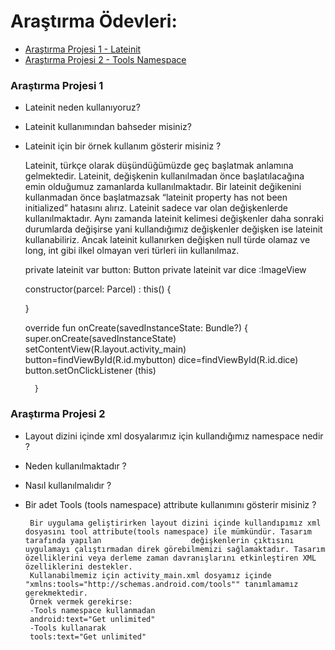 # Araştırma Ödevleri:

- [Araştırma Projesi 1 - Lateinit](#1)
- [Araştırma Projesi 2 - Tools Namespace](#2)


### <a name="1"></a> Araştırma Projesi 1

- Lateinit neden kullanıyoruz?
- Lateinit kullanımından bahseder misiniz?
- Lateinit için bir örnek kullanım gösterir misiniz ?
      
     Lateinit, türkçe olarak düşündüğümüzde geç başlatmak anlamına gelmektedir. Lateinit, değişkenin kullanılmadan önce başlatılacağına emin olduğumuz zamanlarda            kullanılmaktadır. Bir lateinit değikenini kullanmadan önce başlatmazsak “lateinit property has not been initialized” hatasını alırız. Lateinit sadece var olan          değişkenlerde kullanılmaktadır. Aynı zamanda lateinit kelimesi değişkenler daha sonraki durumlarda değişirse yani kullandığımız değişkenler değişken ise lateinit      kullanabiliriz. Ancak lateinit kullanırken değişken null türde olamaz ve long, int gibi ilkel olmayan veri türleri iin kullanılmaz.
     
     
     private lateinit var button: Button
    private lateinit var dice :ImageView

    constructor(parcel: Parcel) : this() {

    }

    override fun onCreate(savedInstanceState: Bundle?) {
        super.onCreate(savedInstanceState)
        setContentView(R.layout.activity_main)
        button=findViewById(R.id.mybutton)
        dice=findViewById(R.id.dice)
        button.setOnClickListener (this)


        }



### <a name="2"></a> Araştırma Projesi 2


- Layout dizini içinde xml dosyalarımız için kullandığımız namespace nedir ?
- Neden kullanılmaktadır ?
- Nasıl kullanılmalıdır ?
- Bir adet Tools (tools namespace) attribute kullanımını gösterir misiniz ? 

       Bir uygulama geliştirirken layout dizini içinde kullandıpımız xml dosyasını tool attribute(tools namespace) ile mümkündür. Tasarım tarafında yapılan                    değişkenlerin çıktısını uygulamayı çalıştırmadan direk görebilmemizi sağlamaktadır. Tasarım özelliklerini veya derleme zaman davranışlarını etkinleştiren XML          özelliklerini destekler.
       Kullanabilmemiz için activity_main.xml dosyamız içinde "xmlns:tools="http://schemas.android.com/tools"" tanımlamamız gerekmektedir.
       Örnek vermek gerekirse:
       -Tools namespace kullanmadan
       android:text="Get unlimited"
       -Tools kullanarak
       tools:text="Get unlimited"
